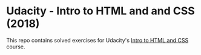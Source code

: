 # Udacity - Intro to HTML and and CSS (2018)
This repo contains solved exercises for Udacity's [Intro to HTML and CSS](https://www.udacity.com/course/intro-to-html-and-css--ud001) course.


